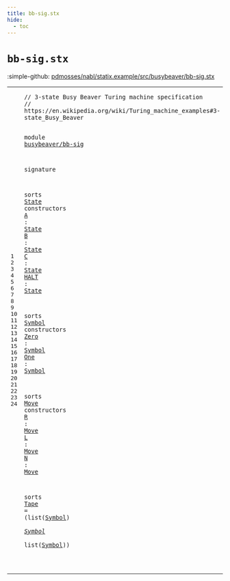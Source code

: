 ```yaml
---
title: bb-sig.stx
hide:
  - toc
---
```


# `bb-sig.stx`

:simple-github: [pdmosses/nabl/statix.example/src/busybeaver/bb-sig.stx]

[pdmosses/nabl/statix.example/src/busybeaver/bb-sig.stx]: https://github.com/pdmosses/nabl/blob/master/statix.example/src/busybeaver/bb-sig.stx "The source file on GitHub"

<div class="stx"><table class="highlighttable"><tbody><tr><td class="linenos"><div class="linenodiv"><pre><span></span>1
2
3
4
5
6
7
8
9
10
11
12
13
14
15
16
17
18
19
20
21
22
23
24
</pre></div></td>
<td class="code"><pre><code><span class="layout">// 3-state Busy Beaver Turing machine specification</span>
<span class="layout">// https://en.wikipedia.org/wiki/Turing_machine_examples#3-state_Busy_Beaver</span>

<span class="keyword">module</span> <a href="../bb-rules.stx/#busybeaver/bb-sig_169_186" id="busybeaver/bb-sig_137_154" title="Referenced at ../bb-rules.stx line 8; ../bb-test.stxtest line 10"><span class="token sort_ModuleID">busybeaver/bb-sig</span></a>

<span class="keyword">signature</span>

  <span class="keyword">sorts</span> <span class="cons_SortDecl"><a href="#State_205_210" id="State_175_180" title="Referenced at line 9, 10, 11, 12; ../bb-rules.stx line 12"><span class="token sort_OpId">State</span></a></span> <span class="keyword">constructors</span>
    <a href="../bb-rules.stx/#A_237_238" id="A_198_199" title="Referenced at ../bb-rules.stx line 14, 17, 21; ../bb-test.stxtest line 6"><span class="token sort_OpId">A</span></a>    <span class="operator">:</span> <span class="cons_SimpleSort"><a href="#State_175_180" id="State_205_210" title="Defined at line 8"><span class="token sort_OpId">State</span></a></span>
    <a href="../bb-rules.stx/#B_283_284" id="B_215_216" title="Referenced at ../bb-rules.stx line 15, 20, 23, 24, 27"><span class="token sort_OpId">B</span></a>    <span class="operator">:</span> <span class="cons_SimpleSort"><a href="#State_175_180" id="State_222_227" title="Defined at line 8"><span class="token sort_OpId">State</span></a></span>
    <a href="../bb-rules.stx/#C_381_382" id="C_232_233" title="Referenced at ../bb-rules.stx line 18, 26, 29"><span class="token sort_OpId">C</span></a>    <span class="operator">:</span> <span class="cons_SimpleSort"><a href="#State_175_180" id="State_239_244" title="Defined at line 8"><span class="token sort_OpId">State</span></a></span>
    <a href="../bb-rules.stx/#HALT_775_779" id="HALT_249_253" title="Referenced at ../bb-rules.stx line 30, 32"><span class="token sort_OpId">HALT</span></a> <span class="operator">:</span> <span class="cons_SimpleSort"><a href="#State_175_180" id="State_256_261" title="Defined at line 8"><span class="token sort_OpId">State</span></a></span>

  <span class="keyword">sorts</span> <span class="cons_SortDecl"><a href="#Symbol_302_308" id="Symbol_271_277" title="Referenced at line 15, 16, 23, 23, 23"><span class="token sort_OpId">Symbol</span></a></span> <span class="keyword">constructors</span>
    <a href="../bb-rules.stx/#Zero_249_253" id="Zero_295_299" title="Referenced at ../bb-rules.stx line 14, 20, 26, 40, 44; ../bb-test.stxtest line 6"><span class="token sort_OpId">Zero</span></a> <span class="operator">:</span> <span class="cons_SimpleSort"><a href="#Symbol_271_277" id="Symbol_302_308" title="Defined at line 14"><span class="token sort_OpId">Symbol</span></a></span>
    <a href="../bb-rules.stx/#One_300_303" id="One_313_316" title="Referenced at ../bb-rules.stx line 15, 17, 18, 21, 23, 24, 27, 29, 30"><span class="token sort_OpId">One</span></a>  <span class="operator">:</span> <span class="cons_SimpleSort"><a href="#Symbol_271_277" id="Symbol_320_326" title="Defined at line 14"><span class="token sort_OpId">Symbol</span></a></span>

  <span class="keyword">sorts</span> <span class="cons_SortDecl"><a href="#Move_362_366" id="Move_336_340" title="Referenced at line 19, 20, 21; ../bb-rules.stx line 36"><span class="token sort_OpId">Move</span></a></span> <span class="keyword">constructors</span>
    <a href="../bb-rules.stx/#R_315_316" id="R_358_359" title="Referenced at ../bb-rules.stx line 15, 30, 38, 40"><span class="token sort_OpId">R</span></a> <span class="operator">:</span> <span class="cons_SimpleSort"><a href="#Move_336_340" id="Move_362_366" title="Defined at line 18"><span class="token sort_OpId">Move</span></a></span>
    <a href="../bb-rules.stx/#L_413_414" id="L_371_372" title="Referenced at ../bb-rules.stx line 18, 21, 24, 27, 42, 44"><span class="token sort_OpId">L</span></a> <span class="operator">:</span> <span class="cons_SimpleSort"><a href="#Move_336_340" id="Move_375_379" title="Defined at line 18"><span class="token sort_OpId">Move</span></a></span>
    <a href="../bb-rules.stx/#N_1138_1139" id="N_384_385" title="Referenced at ../bb-rules.stx line 46"><span class="token sort_OpId">N</span></a> <span class="operator">:</span> <span class="cons_SimpleSort"><a href="#Move_336_340" id="Move_388_392" title="Defined at line 18"><span class="token sort_OpId">Move</span></a></span>

  <span class="keyword">sorts</span> <a href="../bb-rules.stx/#Tape_218_222" id="Tape_402_406" title="Referenced at ../bb-rules.stx line 12, 36, 36"><span class="token sort_OpId">Tape</span></a> <span class="operator">=</span> <span class="operator">(</span><span class="keyword">list</span><span class="operator">(</span><span class="cons_SimpleSort"><a href="#Symbol_271_277" id="Symbol_415_421" title="Defined at line 14"><span class="token sort_OpId">Symbol</span></a></span><span class="operator">)</span> <span class="operator">*</span> <span class="cons_SimpleSort"><a href="#Symbol_271_277" id="Symbol_425_431" title="Defined at line 14"><span class="token sort_OpId">Symbol</span></a></span> <span class="operator">*</span> <span class="keyword">list</span><span class="operator">(</span><span class="cons_SimpleSort"><a href="#Symbol_271_277" id="Symbol_439_445" title="Defined at line 14"><span class="token sort_OpId">Symbol</span></a></span><span class="operator">))</span>
  
</code></pre></td></tr></tbody></table></div>